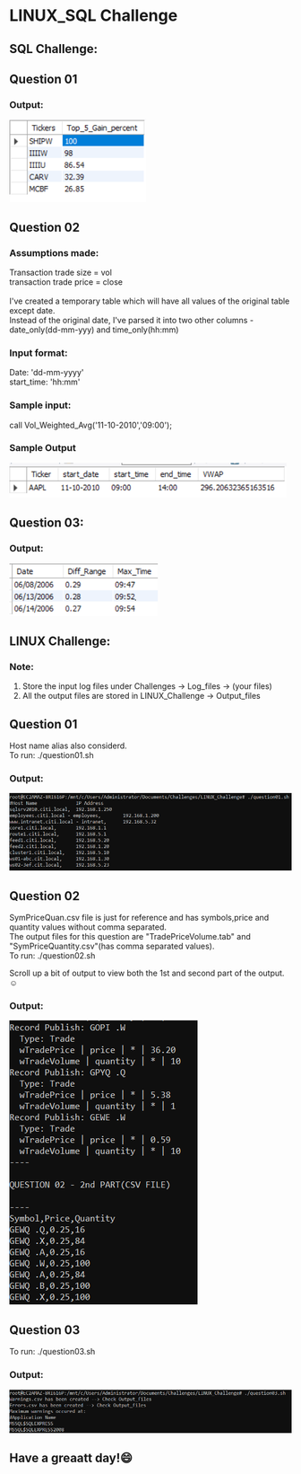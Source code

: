 # LINUX_SQL Challenge

## SQL Challenge:
## Question 01

### Output:
![Output](Output_screenshots/q1_SQL.png)

## Question 02

### Assumptions made:
Transaction trade size = vol <br>
transaction trade price = close <br> <br>
I've created a temporary table which will have all values of the original table except date. <br>
Instead of the original date, I've parsed it into two other columns - date_only(dd-mm-yyy) and time_only(hh:mm) <br>

### Input format:
Date: 'dd-mm-yyyy' <br>
start_time: 'hh:mm'

### Sample input:
call Vol_Weighted_Avg('11-10-2010','09:00');

### Sample Output
![Output](Output_screenshots/q2_SQL.png)

## Question 03:

### Output:
![Output](Output_screenshots/q3_SQL.png)


## LINUX Challenge:

### Note:
1. Store the input log files under Challenges -> Log_files -> (your files)
2. All the output files are stored in LINUX_Challenge -> Output_files
## Question 01

Host name alias also considerd. <br>
To run: ./question01.sh 
### Output:
![Output](Output_screenshots/q1_linux.png)

## Question 02

SymPriceQuan.csv file is just for reference and has symbols,price and quantity values without comma separated. <br>
The output files for this question are "TradePriceVolume.tab" and "SymPriceQuantity.csv"(has comma separated values). <br>
To run: ./question02.sh <br>

Scroll up a bit of output to view both the 1st and second part of the output.:relaxed:
### Output:
![Output](Output_screenshots/q2_sampleRows_linux.png)

## Question 03

To run: ./question03.sh 
### Output:
![Output](Output_screenshots/q3_linux.png)


## Have a greaatt day!:smile: